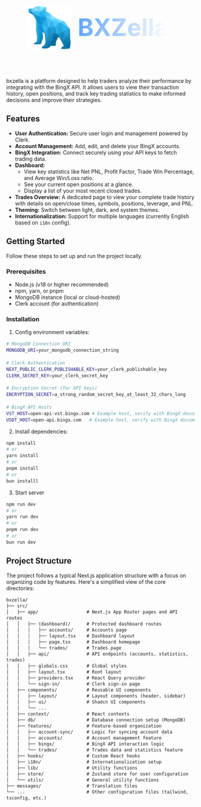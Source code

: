 
<center style="display: flex; justify-content: center;align-items: center; gap: 1rem; margin-bottom: 2rem">
<img src="public/logo.png" width="120" heigth="120" />
    <p 
      style="
    font-size: 4rem;
    font-weight: bold;
    background-clip: text;
    -webkit-background-clip: text;
    color: transparent;
    -webkit-text-fill-color: transparent;
    background-image: linear-gradient(to right, #60A5FA, white); 
  "
    >BXZella<p>
</center>

bxzella is a platform designed to help traders analyze their performance by integrating with the BingX API. It allows users to view their transaction history, open positions, and track key trading statistics to make informed decisions and improve their strategies.

## Features

- **User Authentication:** Secure user login and management powered by Clerk.
- **Account Management:** Add, edit, and delete your BingX accounts.
- **BingX Integration:** Connect securely using your API keys to fetch trading data.
- **Dashboard:**
    - View key statistics like Net PNL, Profit Factor, Trade Win Percentage, and Average Win/Loss ratio.
    - See your current open positions at a glance.
    - Display a list of your most recent closed trades.
- **Trades Overview:** A dedicated page to view your complete trade history with details on open/close times, symbols, positions, leverage, and PNL.
- **Theming:** Switch between light, dark, and system themes.
- **Internationalization:** Support for multiple languages (currently English based on `i18n` config).


## Getting Started

Follow these steps to set up and run the project locally.

### Prerequisites

- Node.js (v18 or higher recommended)
- npm, yarn, or pnpm
- MongoDB instance (local or cloud-hosted)
- Clerk account (for authentication)

### Installation
1. Config environment variables:
```bash
# MongoDB Connection URI
MONGODB_URI=your_mongodb_connection_string

# Clerk Authentication
NEXT_PUBLIC_CLERK_PUBLISHABLE_KEY=your_clerk_publishable_key
CLERK_SECRET_KEY=your_clerk_secret_key

# Encryption Secret (for API keys)
ENCRYPTION_SECRET=a_strong_random_secret_key_at_least_32_chars_long

# BingX API Hosts
VST_HOST=open-api-vst.bingx.com # Example host, verify with BingX documentation
USDT_HOST=open-api.bingx.com   # Example host, verify with BingX documentation

```
2. Install dependencies:
```bash
npm install
# or
yarn install
# or
pnpm install
# or
bun installl
```
3. Start server
```bash
npm run dev
# or
yarn run dev
# or
pnpm run dev
# or
bun run dev
```

## Project Structure

The project follows a typical Next.js application structure with a focus on organizing code by features. Here's a simplified view of the core directories:

```
bxzella/
├── src/
│   ├── app/                  # Next.js App Router pages and API routes
│   │   ├── (dashboard)/      # Protected dashboard routes
│   │   │   ├── accounts/     # Accounts page
│   │   │   ├── layout.tsx    # Dashboard layout
│   │   │   ├── page.tsx      # Dashboard homepage
│   │   │   └── trades/       # Trades page
│   │   ├── api/              # API endpoints (accounts, statistics, trades)
│   │   ├── globals.css       # Global styles
│   │   ├── layout.tsx        # Root layout
│   │   ├── providers.tsx     # React Query provider
│   │   └── sign-in/          # Clerk sign-in page
│   ├── components/           # Reusable UI components
│   │   ├── layout/           # Layout components (header, sidebar)
│   │   ├── ui/               # Shadcn UI components
│   │   └── ...
│   ├── context/              # React contexts
│   ├── db/                   # Database connection setup (MongoDB)
│   ├── features/             # Feature-based organization
│   │   ├── account-sync/     # Logic for syncing account data
│   │   ├── accounts/         # Account management feature
│   │   ├── bingx/            # BingX API interaction logic
│   │   └── trades/           # Trades data and statistics feature
│   ├── hooks/                # Custom React hooks
│   ├── i18n/                 # Internationalization setup
│   ├── lib/                  # Utility functions
│   ├── store/                # Zustand store for user configuration
│   └── utils/                # General utility functions
├── messages/                 # Translation files
└── ...                       # Other configuration files (tailwind, tsconfig, etc.)
```
